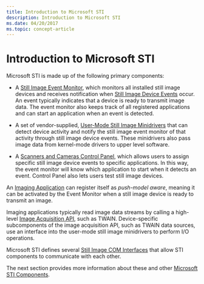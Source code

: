 ```yaml
---
title: Introduction to Microsoft STI
description: Introduction to Microsoft STI
ms.date: 04/20/2017
ms.topic: concept-article
---
```


# Introduction to Microsoft STI





Microsoft STI is made up of the following primary components:

-   A [Still Image Event Monitor](overview-of-sti-components.md#ddk-still-image-event-monitor-si), which monitors all installed still image devices and receives notification when [Still Image Device Events](still-image-device-events.md) occur. An event typically indicates that a device is ready to transmit image data. The event monitor also keeps track of all registered applications and can start an application when an event is detected.

-   A set of vendor-supplied, [User-Mode Still Image Minidrivers](overview-of-sti-components.md#ddk-user-mode-still-image-minidrivers-si) that can detect device activity and notify the still image event monitor of that activity through still image device events. These minidrivers also pass image data from kernel-mode drivers to upper level software.

-   A [Scanners and Cameras Control Panel](overview-of-sti-components.md#ddk-scanners-and-cameras-control-panel-si), which allows users to assign specific still image device events to specific applications. In this way, the event monitor will know which application to start when it detects an event. Control Panel also lets users test still image devices.

An [Imaging Application](overview-of-sti-components.md#ddk-imaging-application-si) can register itself as *push-model aware*, meaning it can be activated by the Event Monitor when a still image device is ready to transmit an image.

Imaging applications typically read image data streams by calling a high-level [Image Acquisition API](overview-of-sti-components.md#ddk-image-acquisition-api-si), such as TWAIN. Device-specific subcomponents of the image acquisition API, such as TWAIN data sources, use an interface into the user-mode still image minidrivers to perform I/O operations.

Microsoft STI defines several [Still Image COM Interfaces](still-image-com-interfaces.md) that allow STI components to communicate with each other.

The next section provides more information about these and other [Microsoft STI Components](microsoft-sti-components.md).

 

 




